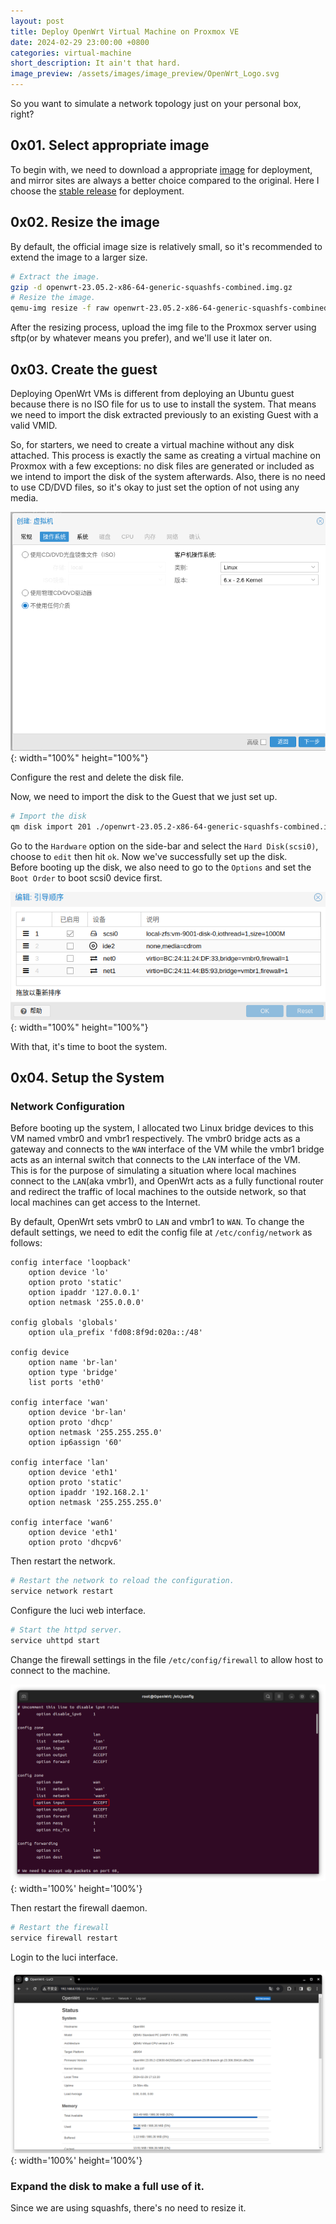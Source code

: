 ```yaml
---
layout: post
title: Deploy OpenWrt Virtual Machine on Proxmox VE
date: 2024-02-29 23:00:00 +0800
categories: virtual-machine
short_description: It ain't that hard.
image_preview: /assets/images/image_preview/OpenWrt_Logo.svg
---
```


So you want to simulate a network topology just on your personal box, right?

## 0x01. Select appropriate image

To begin with, we need to download a appropriate [image](https://mirrors.ustc.edu.cn/openwrt/) for deployment, and mirror sites are always 
a better choice compared to the original. Here I choose the [stable release](https://mirrors.ustc.edu.cn/openwrt/releases/23.05.2/targets/x86/64/openwrt-23.05.2-x86-64-generic-squashfs-combined.img.gz) for deployment.

## 0x02. Resize the image

By default, the official image size is relatively small, so it's recommended to extend the image to a larger size.

```bash
# Extract the image.
gzip -d openwrt-23.05.2-x86-64-generic-squashfs-combined.img.gz
# Resize the image.
qemu-img resize -f raw openwrt-23.05.2-x86-64-generic-squashfs-combined.img 1000M
```

After the resizing process, upload the img file to the Proxmox server using sftp(or by whatever means you prefer), and we'll use it later on.

## 0x03. Create the guest

Deploying OpenWrt VMs is different from deploying an Ubuntu guest because there is no ISO file for us to use to install the system. That means we need to import the disk extracted previously to an existing Guest with a valid VMID.

So, for starters, we need to create a virtual machine without any disk attached. This process is exactly the same as creating a virtual machine on Proxmox with a few exceptions: no disk files are generated or included as we intend to import the disk of the system afterwards. Also, there is no need to use CD/DVD files, so it's okay to 
just set the option of not using any media.

![No media](/assets/images/posts/2/no_media.png){: width="100%" height="100%"}

Configure the rest and delete the disk file.

Now, we need to import the disk to the Guest that we just set up.

```bash
# Import the disk
qm disk import 201 ./openwrt-23.05.2-x86-64-generic-squashfs-combined.img local-zfs
```

Go to the `Hardware` option on the side-bar and select the `Hard Disk(scsi0)`, choose to `edit` then hit `ok`. Now we've successfully set up the disk.  
Before booting up the disk, we also need to go to the `Options` and set the `Boot Order` to boot scsi0 device first.

![Boot Order](/assets/images/posts/2/boot_order.png){: width="100%" height="100%"}

With that, it's time to boot the system.

## 0x04. Setup the System

### Network Configuration
Before booting up the system, I allocated two Linux bridge devices to this VM named vmbr0 and vmbr1 respectively. The vmbr0 bridge acts as a gateway 
and connects to the `WAN` interface of the VM while the vmbr1 bridge acts as an internal switch that connects to the `LAN` interface of the VM.  
This is for the purpose of simulating a situation where local machines connect to the `LAN`(aka vmbr1), and OpenWrt acts as a fully functional router and redirect
the traffic of local machines to the outside network, so that local machines can get access to the Internet.

By default, OpenWrt sets vmbr0 to `LAN` and vmbr1 to `WAN`. To change the default settings, we need to edit the config file at `/etc/config/network` as follows:

```
config interface 'loopback'
    option device 'lo'
    option proto 'static'
    option ipaddr '127.0.0.1'
    option netmask '255.0.0.0'

config globals 'globals'
    option ula_prefix 'fd08:8f9d:020a::/48'

config device
    option name 'br-lan'
    option type 'bridge'
    list ports 'eth0'

config interface 'wan'
    option device 'br-lan'
    option proto 'dhcp'
    option netmask '255.255.255.0'
    option ip6assign '60'

config interface 'lan'
    option device 'eth1'
    option proto 'static'
    option ipaddr '192.168.2.1'
    option netmask '255.255.255.0'

config interface 'wan6'
    option device 'eth1'
    option proto 'dhcpv6'
```

Then restart the network.

```bash
# Restart the network to reload the configuration.
service network restart
```

Configure the luci web interface.

```bash
# Start the httpd server.
service uhttpd start
```

Change the firewall settings in the file `/etc/config/firewall` to allow host to connect to the machine.

![firewall config](/assets/images/posts/2/firewall_config.png){: width='100%' height='100%'}

Then restart the firewall daemon.

```bash
# Restart the firewall
service firewall restart
```

Login to the luci interface.

![luci](/assets/images/posts/2/luci.png){: width='100%' height='100%'}

### Expand the disk to make a full use of it.

Since we are using squashfs, there's no need to resize it.
